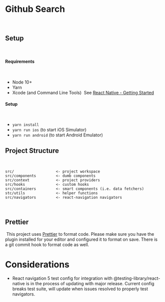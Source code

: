 # Github Search

​

## Setup

​

#### Requirements

​

- Node 10+
- Yarn
- Xcode (and Command Line Tools)
  ​
  See [React Native - Getting Started](http://facebook.github.io/react-native/docs/getting-started.html)
  ​

#### Setup

​

- `yarn install`
- `yarn run ios` (to start iOS Simulator)
- `yarn run android` (to start Android Emulator)
  ​

## Project Structure

​

```
src/                   <- project workspace
src/components         <- dumb components
src/context            <- project providers
src/hooks              <- custom hooks
src/containers         <- smart components (i.e. data fetchers)
stc/utils              <- helper functions
src/navigators         <- react-navigation navigators
```

​

## Prettier

​
This project uses [Prettier](http://prettier.io/) to format code. Please make sure you have the plugin installed for your editor and configured it to format on save. There is a git commit hook to format code as well.

# Considerations

- React navigation 5 test config for integration with @testing-library/react-native is in the process of updating with major release. Current config breaks test suite, will update when issues resolved to properly test navigators.
